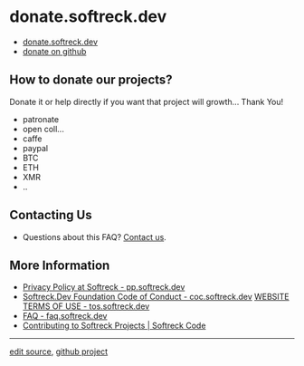 # donate.softreck.dev

+ [donate.softreck.dev](https://donate.softreck.dev)
+ [donate on github](https://softreck.github.io/donate/)

## How to donate our projects? 

Donate it or help directly if you want that project will growth... Thank You! 

+ patronate
+ open coll...
+ caffe
+ paypal
+ BTC
+ ETH
+ XMR
+ ..


## Contacting Us

+ Questions about this FAQ? [Contact us](mailto:donate@softreck.dev).

## More Information

+ [Privacy Policy at Softreck - pp.softreck.dev](https://pp.softreck.dev)
+ [Softreck.Dev Foundation Code of Conduct - coc.softreck.dev](https://coc.softreck.dev)
  [WEBSITE TERMS OF USE - tos.softreck.dev](https://tos.softreck.dev)
+ [FAQ - faq.softreck.dev](https://faq.softreck.dev)
+ [Contributing to Softreck Projects | Softreck Code](https://cla.softreck.dev/)

---

[edit source](https://github.com/softreck/ToS/edit/main/README.md), [github project](https://github.com/softreck/tos)